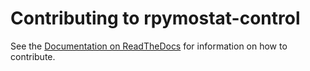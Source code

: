 Contributing to rpymostat-control
===============================

See the [Documentation on ReadTheDocs](http://rpymostat-control.readthedocs.org/en/master/index.html) for information on how to contribute.
